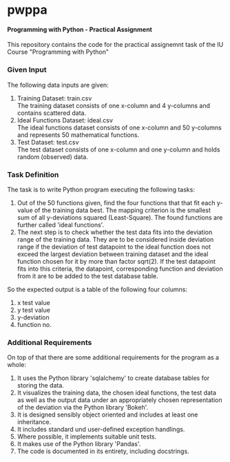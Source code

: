 # pwppa
#### Programming with Python - Practical Assignment

This repository contains the code for the practical assignemnt task of the IU Course "Programming with Python"

### Given Input

The following data inputs are given:  
1. Training Dataset: train.csv  
The training dataset consists of one x-column and 4 y-columns and contains scattered data.
2. Ideal Functions Dataset: ideal.csv  
The ideal functions dataset consists of one x-column and 50 y-columns and represents 50 mathematical functions.
3. Test Dataset: test.csv  
The test dataset consists of one x-column and one y-column and holds random (observed) data.

### Task Definition

The task is to write Python program executing the following tasks:  
1. Out of the 50 functions given, find the four functions that that fit each y-value of the training data best. The mapping criterion is the smallest sum of all y-deviations squared (Least-Square). The found functions are further called 'ideal functions'.
2. The next step is to check whether the test data fits into the deviation range of the training data. They are to be considered inside deviation range if the deviation of test datapoint to the ideal function does not exceed the largest deviation between training dataset and the ideal function chosen for it by more than factor sqrt(2). If the test datapoint fits into this criteria, the datapoint, corresponding function and deviation from it are to be added to the test database table.

So the expected output is a table of the following four columns:  
1. x test value
2. y test value
3. y-deviation
4. function no.

### Additional Requirements

On top of that there are some additional requirements for the program as a whole:  
1. It uses the Python library 'sqlalchemy' to create database tables for storing the data.
2. It visualizes the training data, the chosen ideal functions, the test data as well as the output data under an appropriately chosen representation of the deviation via the Python library 'Bokeh'.
3. It is designed sensibly object oriented and includes at least one inheritance.
4. It includes standard und user-defined exception handlings.
5. Where possible, it implements suitable unit tests.
6. It makes use of the Python library 'Pandas'.
7. The code is documented in its entirety, including docstrings.